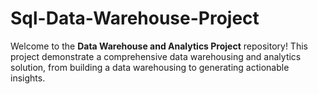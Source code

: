 # Sql-Data-Warehouse-Project

Welcome to the **Data Warehouse and Analytics Project** repository!
This project demonstrate a comprehensive data warehousing and analytics solution, from building a data warehousing to generating actionable insights.
